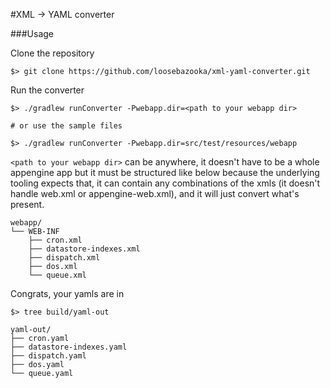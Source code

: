 #XML -> YAML converter

###Usage

Clone the repository
```
$> git clone https://github.com/loosebazooka/xml-yaml-converter.git
```

Run the converter
```
$> ./gradlew runConverter -Pwebapp.dir=<path to your webapp dir>

# or use the sample files

$> ./gradlew runConverter -Pwebapp.dir=src/test/resources/webapp

```
`<path to your webapp dir>` can be anywhere, it doesn't have to be a whole appengine app
but it must be structured like below because the underlying tooling expects that, it 
can contain any combinations of the xmls (it doesn't handle web.xml or appengine-web.xml),
and it will just convert what's present.
```
webapp/
└── WEB-INF
    ├── cron.xml
    ├── datastore-indexes.xml
    ├── dispatch.xml
    ├── dos.xml
    └── queue.xml
```

Congrats, your yamls are in
```
$> tree build/yaml-out

yaml-out/
├── cron.yaml
├── datastore-indexes.yaml
├── dispatch.yaml
├── dos.yaml
└── queue.yaml

```
